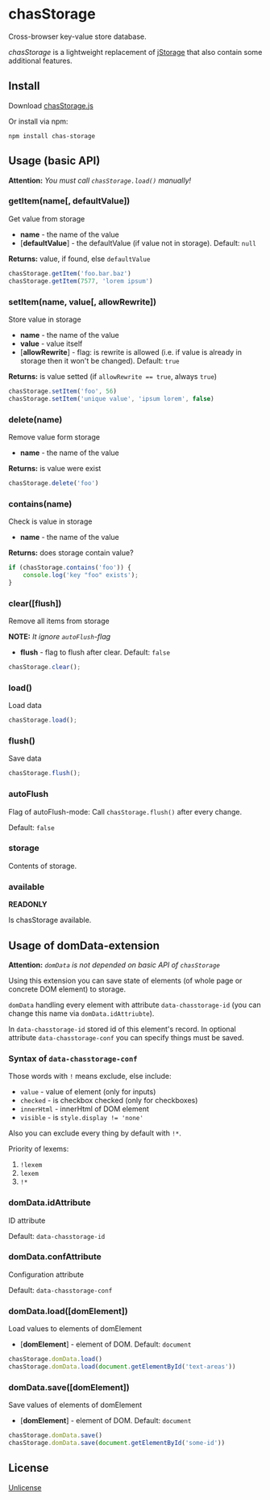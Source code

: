 # chasStorage

Cross-browser key-value store database.

*chasStorage* is a lightweight replacement of [jStorage](http://www.jstorage.info/) that also contain some additional features.

## Install

Download [chasStorage.js](https://github.com/DrMGC/chasStorage/blob/master/chasStorage.js)

Or install via npm:
```
npm install chas-storage
```

## Usage (basic API)
**Attention:** *You must call `chasStorage.load()` manually!*

### getItem(name[, defaultValue])
Get value from storage

* **name** - the name of the value
* [**defaultValue**] -  the defaultValue (if value not in storage). Default: `null`

**Returns:** value, if found, else `defaultValue`

```javascript
chasStorage.getItem('foo.bar.baz')
chasStorage.getItem(7577, 'lorem ipsum')
```

### setItem(name, value[, allowRewrite])
Store value in storage

* **name** - the name of the value
* **value** - value itself
* [**allowRewrite**] - flag: is rewrite is allowed (i.e. if value is already in storage then it won't be changed). Default: `true`

**Returns:** is value setted (if `allowRewrite == true`, always `true`)

```javascript
chasStorage.setItem('foo', 56)
chasStorage.setItem('unique value', 'ipsum lorem', false)
```

### delete(name)
Remove value form storage

* **name** - the name of the value

**Returns:** is value were exist

```javascript
chasStorage.delete('foo')
```

### contains(name)
Check is value in storage

* **name** - the name of the value

**Returns:** does storage contain value?

```javascript
if (chasStorage.contains('foo')) {
	console.log('key "foo" exists');
}
```

### clear([flush])
Remove all items from storage

**NOTE:** *It ignore `autoFlush`-flag*

* **flush** - flag to flush after clear. Default: `false`

```javascript
chasStorage.clear();
```

### load()
Load data

```javascript
chasStorage.load();
```

### flush()
Save data

```javascript
chasStorage.flush();
```

### autoFlush
Flag of autoFlush-mode:
Call `chasStorage.flush()` after every change.

Default: `false`

### storage
Contents of storage.

### available
**READONLY**

Is chasStorage available. 

## Usage of domData-extension
**Attention:** *`domData` is not depended on basic API of `chasStorage`*

Using this extension you can save state of elements (of whole page or concrete DOM element) to storage.

`domData` handling every element with attribute `data-chasstorage-id` (you can change this name via `domData.idAttriubte`).

In `data-chasstorage-id` stored id of this element's record. In optional attribute `data-chasstorage-conf` you can specify things must be saved.

### Syntax of `data-chasstorage-conf`
Those words with `!` means exclude, else include:

* `value` - value of element (only for inputs)
* `checked` - is checkbox checked (only for checkboxes)
* `innerHtml` - innerHtml of DOM element
* `visible` - is `style.display != 'none'`

Also you can exclude every thing by default with `!*`.

Priority of lexems:

1. `!lexem`
2. `lexem`
3. `!*`

### domData.idAttribute
ID attribute

Default: `data-chasstorage-id`

### domData.confAttribute
Configuration attribute

Default: `data-chasstorage-conf`

### domData.load([domElement])
Load values to elements of domElement

* [**domElement**] - element of DOM. Default: `document`

```javascript
chasStorage.domData.load()
chasStorage.domData.load(document.getElementById('text-areas'))
```

### domData.save([domElement])
Save values of elements of domElement

* [**domElement**] - element of DOM. Default: `document`

```javascript
chasStorage.domData.save()
chasStorage.domData.save(document.getElementById('some-id'))
```

## License

[Unlicense](http://unlicense.org/)
